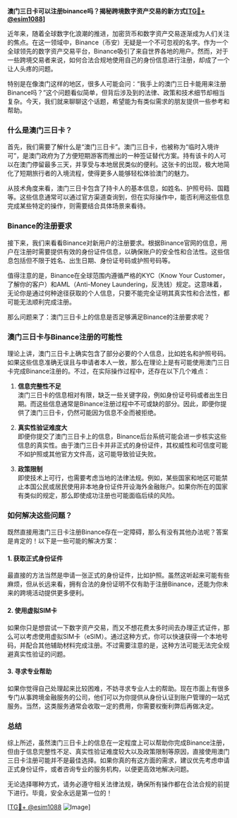 **澳门三日卡可以注册binance吗？揭秘跨境数字资产交易的新方式[[TG💪+ @esim1088](https://t.me/s/esim1088)]**

近年来，随着全球数字化浪潮的推进，加密货币和数字资产交易逐渐成为人们关注的焦点。在这一领域中，Binance（币安）无疑是一个不可忽视的名字。作为一个全球领先的数字资产交易平台，Binance吸引了来自世界各地的用户。然而，对于一些跨境交易者来说，如何合法合规地使用自己的身份信息进行注册，却成了一个让人头疼的问题。

特别是在像澳门这样的地区，很多人可能会问：“我手上的澳门三日卡能用来注册Binance吗？”这个问题看似简单，但背后涉及到的法律、政策和技术细节却相当复杂。今天，我们就来聊聊这个话题，希望能为有类似需求的朋友提供一些参考和帮助。

### 什么是澳门三日卡？

首先，我们需要了解什么是“澳门三日卡”。澳门三日卡，也被称为“临时入境许可”，是澳门政府为了方便短期游客而推出的一种签证替代方案。持有该卡的人可以在澳门停留最多三天，并享受与本地居民类似的便利。这张卡的出现，极大地简化了短期旅行者的入境流程，使得更多人能够轻松体验澳门的魅力。

从技术角度来看，澳门三日卡包含了持卡人的基本信息，如姓名、护照号码、国籍等。这些信息通常可以通过官方渠道查询到，但在实际操作中，能否利用这些信息完成某些特定的操作，则需要结合具体场景来看待。

### Binance的注册要求

接下来，我们来看看Binance对新用户的注册要求。根据Binance官网的信息，用户在注册时需要提供有效的身份证件信息，以确保账户的安全性和合法性。这些信息包括但不限于姓名、出生日期、身份证号码或护照号码等。

值得注意的是，Binance在全球范围内遵循严格的KYC（Know Your Customer，了解你的客户）和AML（Anti-Money Laundering，反洗钱）规定。这意味着，无论你是通过何种途径获取的个人信息，只要不能完全证明其真实性和合法性，都可能无法顺利完成注册。

那么问题来了：澳门三日卡上的信息是否足够满足Binance的注册要求呢？

### 澳门三日卡与Binance注册的可能性

理论上讲，澳门三日卡上确实包含了部分必要的个人信息，比如姓名和护照号码。如果这些信息准确无误且与申请者本人一致，那么在理论上是有可能使用澳门三日卡完成Binance注册的。不过，在实际操作过程中，还存在以下几个难点：

1. **信息完整性不足**  
   澳门三日卡的信息相对有限，缺乏一些关键字段，例如身份证号码或者出生日期。而这些信息通常是Binance注册过程中不可或缺的部分。因此，即便你提供了澳门三日卡，仍然可能因为信息不全而被拒绝。

2. **真实性验证难度大**  
   即便你提交了澳门三日卡上的信息，Binance后台系统可能会进一步核实这些信息的真实性。由于澳门三日卡并非正式的身份证件，其权威性和可信度可能不如护照或其他官方文件高，这可能导致验证失败。

3. **政策限制**  
   即使技术上可行，也需要考虑当地的法律法规。例如，某些国家和地区可能禁止本国公民或居民使用非本地身份证件开设海外金融账户。如果你所在的国家有类似的规定，那么即使成功注册也可能面临后续的风险。

### 如何解决这些问题？

既然直接用澳门三日卡注册Binance存在一定障碍，那么有没有其他办法呢？答案是肯定的！以下是一些可能的解决方案：

#### 1. 获取正式身份证件
最直接的方法当然是申请一张正式的身份证件，比如护照。虽然这听起来可能有些麻烦，但从长远来看，拥有合法的身份证明不仅有助于注册Binance，还能为你未来的跨境活动提供更多便利。

#### 2. 使用虚拟SIM卡
如果你只是想尝试一下数字资产交易，而又不想花费太多时间去办理正式证件，那么可以考虑使用虚拟SIM卡（eSIM）。通过这种方式，你可以快速获得一个本地号码，并配合其他辅助材料完成注册。不过需要注意的是，这种方法可能无法完全规避真实性验证的问题。

#### 3. 寻求专业帮助
如果你觉得自己处理起来比较困难，不妨寻求专业人士的帮助。现在市面上有很多专门从事跨境金融服务的公司，他们可以为你提供从身份认证到账户管理的一站式服务。当然，这类服务通常会收取一定的费用，你需要权衡利弊后再做决定。

### 总结

综上所述，虽然澳门三日卡上的信息在一定程度上可以帮助你完成Binance注册，但由于信息完整性不足、真实性验证难度较大以及政策限制等原因，直接使用澳门三日卡注册可能并不是最佳选择。如果你真的有这方面的需求，建议优先考虑申请正式身份证件，或者咨询专业的服务机构，以便更高效地解决问题。

无论选择哪种方式，请务必遵守相关法律法规，确保所有操作都在合法合规的前提下进行。毕竟，安全永远是第一位的！

[[TG💪+ @esim1088](https://t.me/s/esim1088) ![Image](https://i.postimg.cc/4NQfJmqS/Snipaste-2025-05-13-00-14-12.png)]